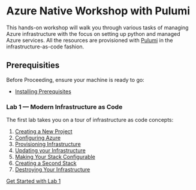 # Azure Native Workshop with Pulumi

This hands-on workshop will walk you through various tasks of managing Azure infrastructure with the focus on setting up python and managed Azure services. All the resources are provisioned with [Pulumi](https://www.pulumi.com/) in the infrastructure-as-code fashion.

## Prerequisities

Before Proceeding, ensure your machine is ready to go:
* [Installing Prerequisites](./00-installing-prerequisites.md)

### Lab 1 — Modern Infrastructure as Code

The first lab takes you on a tour of infrastructure as code concepts:

1. [Creating a New Project](./01-iac/01-creating-a-new-project.md)
2. [Configuring Azure](./01-iac/02-configuring-azure.md)
3. [Provisioning Infrastructure](./01-iac/03-provisioning-infrastructure.md)
4. [Updating your Infrastructure](./01-iac/04-updating-your-infrastructure.md)
5. [Making Your Stack Configurable](./01-iac/05-making-your-stack-configurable.md)
6. [Creating a Second Stack](./01-iac/06-creating-a-second-stack.md)
7. [Destroying Your Infrastructure](./01-iac/07-destroying-your-infrastructure.md)

[Get Started with Lab 1](./01-iac/01-creating-a-new-project.md)